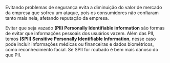 Evitando problemas de segurança evita a diminuição do valor de mercado da empresa que sofreu um ataque, pois os consumidores não confiaram tanto mais nela, afetando reputação da empresa.

Evitar que seja vazado **(PII) Personally Identifiable information** são formas de evitar que informações pessoais dos usuários vazem. Além das PII, temos **(SPII) Sensitive Personally Identifiable Information**, nesse caso pode incluir informações médicas ou financeiras e dados biométricos, como reconhecimento facial. Se SPII for roubado é bem mais danoso do que PII.
